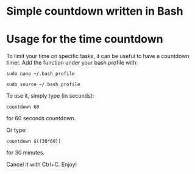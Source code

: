 # Simple countdown written in Bash

# Usage for the time countdown

To limit your time on specific tasks, it can be useful to have a countdown timer. Add the function under your bash profile with:

```sudo nano ~/.bash_profile```

```sudo source ~/.bash_profile```

To use it, simply type (in seconds):

```countdown 60```

for 60 seconds countdown.

Or type:

```countdown $((30*60))```

for 30 minutes.

Cancel it with Ctrl+C. Enjoy!
